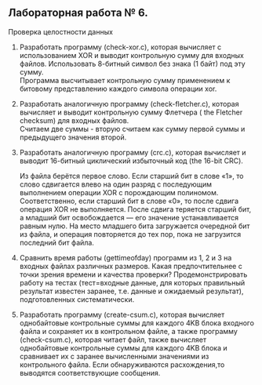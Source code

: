 ## Лабораторная работа № 6.

Проверка целостности данных

1. Разработать программу (check-xor.c), которая вычисляет с использованием XOR и выводит контрольную сумму для входных файлов. Использовать 8-битный символ без знака (1 байт) под эту сумму.  
Программа высчитывает контрольную сумму применением к битовому представлению каждого символа операции xor.  

2. Разработать аналогичную программу (check-fletcher.c), которая вычисляет и выводит контрольную сумму Флетчера ( the Fletcher checksum) для входных файлов.  
Считаем две суммы - вторую считаем как сумму первой суммы и предыдущего значения второй.  
3. Разработать аналогичную программу (crc.c), которая вычисляет и выводит 16-битный циклический избыточный код (the 16-bit CRC).  

    Из файла берётся первое слово. Если старший бит в слове «1», то слово сдвигается влево на один разряд с последующим выполнением операции XOR c порождающим полиномом. Соответственно, если старший бит в слове «0», то после сдвига операция XOR не выполняется. После сдвига теряется старший бит, а младший бит освобождается — его значение устанавливается равным нулю. На место младшего бита загружается очередной бит из файла, и операция повторяется до тех пор, пока не загрузится последний бит файла. 

4. Сравнить время работы (gettimeofday) программ из 1, 2 и 3 на входных файлах различных размеров. Какая предпочтительнее с точки зрения времени и качества проверки? Продемонстрировать работу на тестах (тест=входные данные, для которых правильный результат известен заранее, т.е. данные и ожидаемый результат), подготовленных систематически.

5. Разработать программу (create-csum.c), которая вычисляет однобайтовые контрольные суммы для каждого 4KB блока входного файла и сохраняет их в контрольном файле, а также программу (check-csum.c), которая читает файл, также вычисляет однобайтовые контрольные суммы для каждого 4KB блока и сравнивает их с заранее вычисленными значениями из контрольного файла. Если обнаруживаются расхождения,то выводятся соответствующие сообщения.
      

